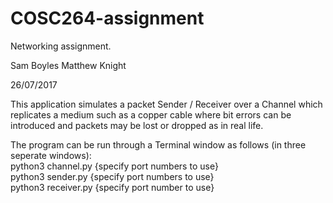 # COSC264-assignment
Networking assignment.

Sam Boyles
Matthew Knight

26/07/2017

This application simulates a packet Sender / Receiver over a Channel which replicates a medium such as a copper 
cable where bit errors can be introduced and packets may be lost or dropped as in real life. 

The program can be run through a Terminal window as follows (in three seperate windows): <br>
python3 channel.py {specify port numbers to use} <br>
python3 sender.py {specify port numbers to use} <br>
python3 receiver.py {specify port number to use} <br>










